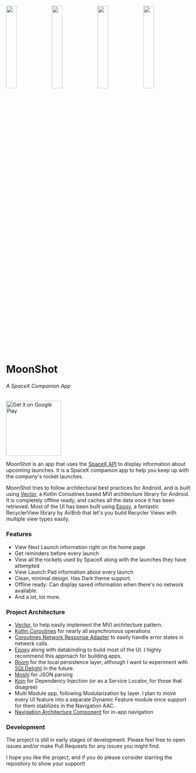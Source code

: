 
<p float="left">
<img src="https://user-images.githubusercontent.com/24315306/59548158-6677aa80-8f68-11e9-95f7-931e39e11278.jpg" width="24%"/>
<img src="https://user-images.githubusercontent.com/24315306/59548397-67aad680-8f6c-11e9-889b-f283aaa1f576.jpg" width="24%"/>
<img src="https://user-images.githubusercontent.com/24315306/59548398-67aad680-8f6c-11e9-9b90-70ac5279c45d.jpg" width="24%"/>
<img src="https://user-images.githubusercontent.com/24315306/59548425-d425d580-8f6c-11e9-9ad2-86d0e1f96561.jpg" width="24%"/>
</p>

# MoonShot
###### A SpaceX Companion App

<a href='https://play.google.com/store/apps/details?id=com.haroldadmin.moonshot&pcampaignid=MKT-Other-global-all-co-prtnr-py-PartBadge-Mar2515-1'><img alt='Get it on Google Play' src='https://play.google.com/intl/en_us/badges/images/generic/en_badge_web_generic.png' width = "150px"/></a>


MoonShot is an app that uses the [SpaceX API](https://github.com/r-spacex/SpaceX-API) to display information about upcoming launches. It is a SpaceX companion app to help you keep up with the company's rocket launches.

MoonShot tries to follow architectural best practices for Android, and is built using [Vector](https://github.com/haroldadmin/Vector), a Kotlin Coroutines based MVI architecture library for Android. It is completely offline ready, and caches all the data once it has been retrieved. Most of the UI has been built using [Epoxy](https://github.com/airbnb/epoxy), a fantastic RecyclerView library by AirBnb that let's you build Recycler Views with multiple view types easily.



### Features
* View Next Launch information right on the home page
* Get reminders before every launch
* View all the rockets used by SpaceX along with the launches they have attempted
* View Launch Pad information about every launch
* Clean, minimal design. Has Dark theme support.
* Offline ready: Can display saved information when there's no network available.
* And a lot, lot more.


### Project Architecture
* [Vector](https://github.com/haroldadmin/Vector), to help easily implement the MVI architecture pattern.
* [Kotlin Coroutines](https://github.com/Kotlin/kotlinx.coroutines) for nearly all asynchronous operations
* [Coroutines Network Response Adapter](https://github.com/haroldadmin/CoroutinesNetworkResponseAdapter) to easily handle error states in network calls.
* [Epoxy](https://github.com/airbnb/Epoxy) along with databinding to build most of the UI. I highly recommend this approach for building apps.
* [Room](https://developer.android.com/topic/libraries/architecture/room) for the local persistence layer, although I want to experiment with [SQLDelight](https://github.com/square/sqldelight) in the future.
* [Moshi](https://github.com/square/moshi) for JSON parsing
* [Koin](https://github.com/insertKoinIO/koin) for Dependency Injection (or as a Service Locator, for those that disagree)
* Multi Module app, following Modularization by layer. I plan to move every UI feature into a separate Dynamic Feature module once support for them stabilizes in the Navigation AAC.
* [Navigation Architecture Component](https://developer.android.com/guide/navigation/navigation-getting-started) for in-app navigation

### Development
The project is still in early stages of development.
Please feel free to open issues and/or make Pull Requests for any issues you might find.

I hope you like the project, and if you do please consider starring the repository to show your support!